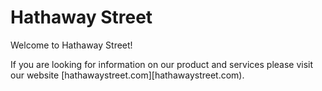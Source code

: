 # Hathaway Street

Welcome to Hathaway Street!

If you are looking for information on our product and services please visit our website [hathawaystreet.com][hathawaystreet.com).
